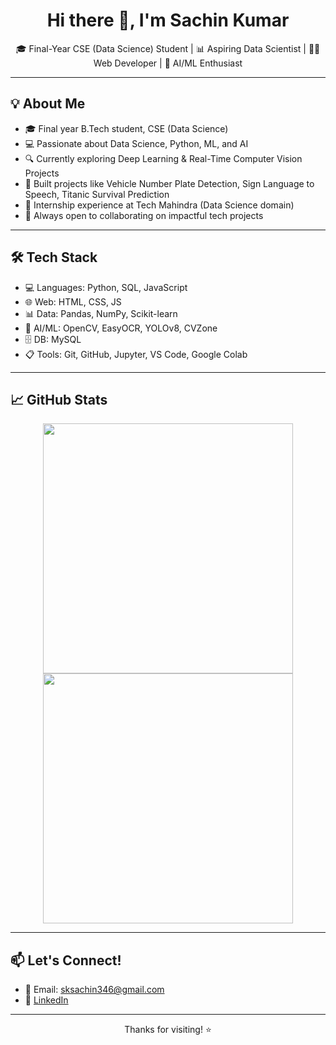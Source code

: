 <h1 align="center">Hi there 👋, I'm Sachin Kumar</h1>

<p align="center">
  🎓 Final-Year CSE (Data Science) Student | 📊 Aspiring Data Scientist | 👨‍💻 Web Developer | 🤖 AI/ML Enthusiast
</p>

---

## 💡 About Me

- 🎓 Final year B.Tech student, CSE (Data Science)
- 💻 Passionate about Data Science, Python, ML, and AI
- 🔍 Currently exploring Deep Learning & Real-Time Computer Vision Projects
- 📂 Built projects like Vehicle Number Plate Detection, Sign Language to Speech, Titanic Survival Prediction
- 🧪 Internship experience at Tech Mahindra (Data Science domain)
- 🤝 Always open to collaborating on impactful tech projects

---

## 🛠️ Tech Stack

- 💻 Languages: Python, SQL, JavaScript
- 🌐 Web: HTML, CSS, JS
- 📊 Data: Pandas, NumPy, Scikit-learn
- 🤖 AI/ML: OpenCV, EasyOCR, YOLOv8, CVZone
- 🗄️ DB: MySQL
- 📋 Tools: Git, GitHub, Jupyter, VS Code, Google Colab

---

## 📈 GitHub Stats

<p align="center">
  <img src="https://github-readme-stats.vercel.app/api?username=sachin-0945&show_icons=true&theme=tokyonight" width="400"/>
  <img src="https://github-readme-streak-stats.herokuapp.com/?user=sachin-0945&theme=tokyonight" width="400"/>
</p>

---

## 📫 Let's Connect!

- 📧 Email: sksachin346@gmail.com
- 🔗 [LinkedIn](http://www.linkedin.com/in/sachinkumar346)

---

<p align="center">Thanks for visiting! ⭐️</p>
